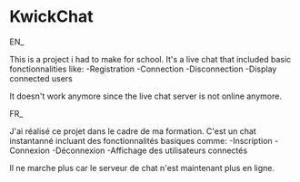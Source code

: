 # KwickChat


EN_

This is a project i had to make for school. It's a live chat that included basic fonctionnalities like:
-Registration
-Connection
-Disconnection
-Display connected users

It doesn't work anymore since the live chat server is not online anymore.


FR_

J'ai réalisé ce projet dans le cadre de ma formation. C'est un chat instantanné incluant des fonctionnalités basiques comme:
-Inscription
-Connexion
-Déconnexion
-Affichage des utilisateurs connectés

Il ne marche plus car le serveur de chat n'est maintenant plus en ligne.
